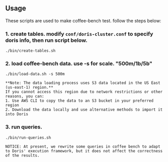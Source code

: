 <!--
Licensed to the Apache Software Foundation (ASF) under one
or more contributor license agreements.  See the NOTICE file
distributed with this work for additional information
regarding copyright ownership.  The ASF licenses this file
to you under the Apache License, Version 2.0 (the
"License"); you may not use this file except in compliance
with the License.  You may obtain a copy of the License at

  http://www.apache.org/licenses/LICENSE-2.0

Unless required by applicable law or agreed to in writing,
software distributed under the License is distributed on an
"AS IS" BASIS, WITHOUT WARRANTIES OR CONDITIONS OF ANY
KIND, either express or implied.  See the License for the
specific language governing permissions and limitations
under the License.
-->

## Usage

These scripts are used to make coffee-bench test.
follow the steps below:

### 1. create tables. modify `conf/doris-cluster.conf` to specify doris info, then run script below.

    ./bin/create-tables.sh

### 2. load coffee-bench data. use -s for scale. "500m/1b/5b"

    ./bin/load-data.sh -s 500m

    **Note: The data loading process uses S3 data located in the US East (us-east-1) region.**
    If you cannot access this region due to network restrictions or other reasons, you can:
    1. Use AWS CLI to copy the data to an S3 bucket in your preferred region
    2. Download the data locally and use alternative methods to import it into Doris

### 3. run queries.

    ./bin/run-queries.sh

    NOTICE: At present, we rewrite some queries in coffee bench to adapt to Doris' execution framework, but it does not affect the correctness of the results.
